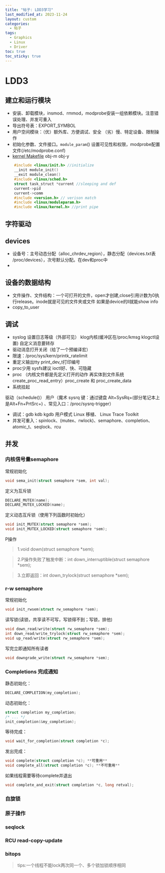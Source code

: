 ```yaml
---
title: "帖子: LDD3学习"
last_modified_at: 2023-11-24
layout: custom
categories:
  - 帖子
tags:
  - Graphics
  - Linux
  - Driver
toc: true
toc_sticky: true
--- 
```


# LDD3

## 建立和运行模块

* 安装、卸载模块，insmod、rmmod，modprobe安装一组依赖模块。注意错误处理、并发可重入
* 导出符号表：EXPORT_SYMBOL
* 用户空间模块：（优）额外库、方便调试、安全 （劣）慢、特定设备、限制操作
* 初始化参数、文件接口。`module_param`() 设置可见性和权限，modprobe配置文件(/etc/modprobe.conf)
* [kernel Makefile](https://github.com/torvalds/linux/blob/master/Documentation/kbuild/makefiles.rst) obj-m obj-y

```c
    #include <linux/init.h> //initialize
    __init module_init()
    __exit module_clean()
    #include <linux/sched.h>
    struct task_struct *current //sleeping and def
    current->pid
    current->comm
    #include <version.h> // verison match
    #include <linux/moduleparam.h>
    #include <linux/kernel.h> //print pipe
```

## 字符驱动

## devices
* 设备号：主号动态分配（alloc_chrdev_region），静态分配（devices.txt表 /proc/devices），次号默认分配。在dev和proc中
* 


## 设备的数据结构
* 文件操作、文件结构：一个可打开的文件，open才创建,close引用计数为0执行release。inode就是可见的文件夹或文件 如果是device的ll就能show info
* copy_to_user

## 调试
* syslog 设置日志等级（外部可见） klog内核(缓冲区在/proc/kmsg klogctl设置)  自定义消息要转存
* 驱动消息打开关闭（给了一个预编译宏）
* 限速：/proc/sys/kern/printk_ratelimit
* 重定义输出tty print_dev_t打印编号
* proc少用 sysfs建议 ioctl好、快、可隐藏
* proc （内核文件都是先定义打开的动作 再实体到文件系统create_proc_read_entry）proc_create 和 proc_create_data
* 系统挂起 



驱动（schedule()） 用户（魔术 sysrq 键：通过键盘 Alt+SysRq+<command key>(部分笔记本上是Alt+Fn+PrtSrc+<command key>) 、常见入口：/proc/sysrq-trigger）



* 调试：gdb kdb kgdb 用户模式 Linux 移植、 Linux Trace Toolkit 
* 并发可重入：spinlock、(mutex、rwlock)、semaphore、completion、atomic_t、seqlock、rcu

## 并发

### 内核信号量semaphore

常规初始化 

```cpp
void sema_init(struct semaphore *sem, int val);
```

定义为互斥锁 

```cpp
DECLARE_MUTEX(name);
DECLARE_MUTEX_LOCKED(name);
```

定义动态互斥锁（使用下列函数时初始化）

```cpp
void init_MUTEX(struct semaphore *sem);
void init_MUTEX_LOCKED(struct semaphore *sem);
```

P操作

> 1.void down(struct semaphore *sem);

> 2.P操作失败了触发中断：int down_interruptible(struct semaphore *sem); 

> 3.立即返回：int down_trylock(struct semaphore *sem);

### r-w semaphore

常规初始化

```cpp
void init_rwsem(struct rw_semaphore *sem); 
```

读写锁(读锁，共享读不可写，写锁得不到；写锁，排他)

```cpp
void down_read/write(struct rw_semaphore *sem);
int down_read/write_trylock(struct rw_semaphore *sem);
void up_read/write(struct rw_semaphore *sem);
```

写完立即通知所有读者 

```cpp
void downgrade_write(struct rw_semaphore *sem);
```

### Completions 完成通知

静态初始化：

```cpp
DECLARE_COMPLETION(my_completion);
```
动态初始化：

```cpp
struct completion my_completion;
/* ... */
init_completion(&my_completion);
```
等待完成：

```cpp
void wait_for_completion(struct completion *c);
```


发出完成：

```cpp
void complete(struct completion *c); **可重用**
void complete_all(struct completion *c); **不可重用**
```

如果线程需要等待complete并退出

```cpp
void complete_and_exit(struct completion *c, long retval);
```


### 自旋锁

### 原子操作

### seqlock

### RCU read-copy-update

### bitops
> tips:一个线程不能lock两次同一个、多个锁加锁顺序相同
